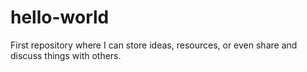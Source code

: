 # hello-world
First repository where I can store ideas, resources, or even share and discuss things with others.
